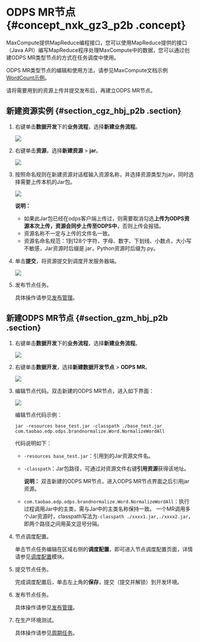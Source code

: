 # ODPS MR节点 {#concept_nxk_gz3_p2b .concept}

MaxCompute提供MapReduce编程接口，您可以使用MapReduce提供的接口（Java API）编写MapReduce程序处理MaxCompute中的数据，您可以通过创建ODPS MR类型节点的方式在任务调度中使用。

ODPS MR类型节点的编辑和使用方法，请参见MaxCompute文档示例[WordCount示例](https://www.alibabacloud.com/help/doc-detail/27886.htm)。

请将需要用到的资源上传并提交发布后，再建立ODPS MR节点。

## 新建资源实例 {#section_cgz_hbj_p2b .section}

1.  右键单击**数据开发**下的**业务流程**，选择**新建业务流程**。

    ![](http://static-aliyun-doc.oss-cn-hangzhou.aliyuncs.com/assets/img/16288/15381257377643_zh-CN.png)

2.  右键单击**资源**，选择**新建资源** \> **jar**。

    ![](http://static-aliyun-doc.oss-cn-hangzhou.aliyuncs.com/assets/img/16294/15381257377720_zh-CN.png)

3.  按照命名规则在新建资源对话框输入资源名称，并选择资源类型为jar，同时选择需要上传本机的Jar包。

    ![](http://static-aliyun-doc.oss-cn-hangzhou.aliyuncs.com/assets/img/16294/15381257377721_zh-CN.png)

    **说明：** 

    -   如果此Jar包已经在odps客户端上传过，则需要取消勾选**上传为ODPS资源本次上传，资源会同步上传至ODPS中**，否则上传会报错。
    -   资源名称不一定与上传的文件名一致。
    -   资源名命名规范：1到128个字符，字母、数字、下划线、小数点，大小写不敏感，Jar资源时后缀是.jar，Python资源时后缀为.py。
4.  单击**提交**，将资源提交到调度开发服务器端。

    ![](http://static-aliyun-doc.oss-cn-hangzhou.aliyuncs.com/assets/img/16294/15381257377722_zh-CN.png)

5.  发布节点任务。

    具体操作请参见[发布管理](intl.zh-CN/使用指南/数据开发/发布管理/任务发布.md#)。


## 新建ODPS MR节点 {#section_gzm_hbj_p2b .section}

1.  右键单击**数据开发**下的**业务流程**，选择**新建业务流程**。

    ![](http://static-aliyun-doc.oss-cn-hangzhou.aliyuncs.com/assets/img/16292/15381257377651_zh-CN.png)

2.  右键单击**数据开发**，选择**新建数据开发节点** \> **ODPS MR**。

    ![](http://static-aliyun-doc.oss-cn-hangzhou.aliyuncs.com/assets/img/16294/15381257377723_zh-CN.png)

3.  编辑节点代码。双击新建的ODPS MR节点，进入如下界面：

    ![](http://static-aliyun-doc.oss-cn-hangzhou.aliyuncs.com/assets/img/16294/15381257377724_zh-CN.png)

    编辑节点代码示例：

    ```
    jar -resources base_test.jar -classpath ./base_test.jar com.taobao.edp.odps.brandnormalize.Word.NormalizeWordAll
    ```

    代码说明如下：

    -   `-resources base_test.jar`：引用到的Jar资源文件名。
    -   `-classpath`：Jar包路径，可通过对资源文件右键**引用资源**获得该地址。

        **说明：** 双击新建的ODPS MR节点，进入ODPS MR节点界面之后引用jar资源。

    -   `com.taobao.edp.odps.brandnormalize.Word.NormalizeWordAll`：执行过程调用Jar中的主类，需与Jar中的主类名称保持一致。
    一个MR调用多个Jar资源时，classpath写法为`-classpath ./xxxx1.jar,./xxxx2.jar`，即两个路径之间用英文逗号分隔。

4.  节点调度配置。

    单击节点任务编辑在区域右侧的**调度配置**，即可进入节点调度配置页面，详情请参见[调度配置](intl.zh-CN/使用指南/数据开发/调度配置/基本属性.md#)模块。

5.  提交节点任务。

    完成调度配置后，单击左上角的**保存**，提交（提交并解锁）到开发环境。

6.  发布节点任务。

    具体操作请参见[发布管理](intl.zh-CN/使用指南/数据开发/发布管理/任务发布.md#)。

7.  在生产环境测试。

    具体操作请参见[周期任务](intl.zh-CN/使用指南/运维中心/任务列表/周期任务.md#)。



